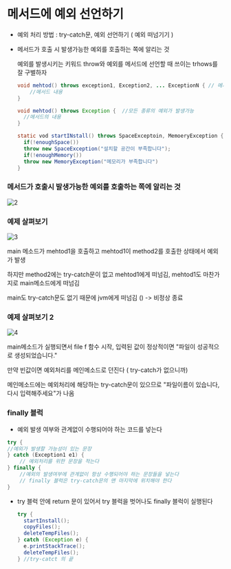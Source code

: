 # 메서드에 예외 선언하기

- 예외 처리 방법 : try-catch문, 예외 선언하기 ( 예외 떠넘기기 )

- 메서드가 호출 시 발생가능한 예외를 호출하는 쪽에 알리는 것

  예외를 발생시키는 키워드 throw와 예외를 메서드에 선언할 때 쓰이는 trhows를 잘 구별하자

  ```java
  void mehtod() throws exception1, Exception2, ... ExceptionN { // 메서드 예외 선언
      //메서드 내용
  }
  ```

  ```java
  void mehtod() throws Exception {  //모든 종류의 예외가 발생가능
  	//메서드의 내용
  }
  ```

  ```java
  static vod startINstall() throws SpaceExceptoin, MemoeryException {
  	if(!enoughSpace())
  	throw new SpaceException("설치할 공간이 부족합니다");
  	if(!enoughMemory())
  	throw new MemoryException("메모리가 부족합니다")
  }
  ```

  

### 메서드가 호출시 발생가능한 예외를 호출하는 쪽에 알리는 것



![2](https://user-images.githubusercontent.com/86362202/140646870-e010eba9-106a-49c0-bb68-fff2c79f596d.png)

### 예제 살펴보기



![3](https://user-images.githubusercontent.com/86362202/140646987-27b500eb-69c8-4b4c-a051-728f7ff0c343.png)

main 메소드가 mehtod1을 호출하고 mehtod1이 method2를 호출한 상태에서 예외가 발생

하지만 method2에는 try-catch문이 없고 mehtod1에게 떠넘김, mehtod1도 마찬가지로 main메소드에게 떠넘김

main도 try-catch문도 없기 때문에 jvm에게 떠넘김 () -> 비정상 종료



### 예제 살펴보기 2

![4](https://user-images.githubusercontent.com/86362202/140647211-395906ea-27da-49a4-8e3e-b32613df9adb.png)

main메소드가 실행되면서 file f 함수 시작, 입력된 값이 정상적이면 "파일이 성공적으로 생성되었습니다."

만약 빈값이면 예외처리를 메인메소드로 던진다 ( try-catch가 없으니까)

메인메소드에는 예외처리에 해당하는 try-catch문이 있으므로 "파일이름이 있습니다, 다시 입력해주세요"가 나옴


### finally 블럭

- 예외 발생 여부와 관계없이 수행되어야 하는 코드를 넣는다

```java
try {
//예외가 발생할 가능성이 있는 문장
} catch (Exception1 e1) {
	// 예외처리를 위한 문장을 적는다
} finally {
	//예외의 발생여부에 관계없이 항상 수행되어야 하는 문장들을 넣는다
	// finally 블럭은 try-catch문의 맨 마지막에 위치해야 한다
}
```

- try 블럭 안에 return 문이 있어서 try 블럭을 벗어나도 finally 블럭이 실행된다

  ```java
  try {
  	startInstall();
  	copyFiles();
  	deleteTempFiles();
  } catch (Exception e) {
  	e.printStackTrace();
  	deleteTempFiles();
  } //try-catct 의 끝
  ```

  



